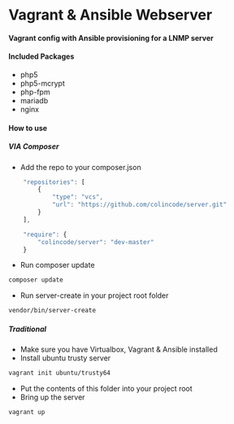 # Vagrant & Ansible Webserver 

#### Vagrant config with Ansible provisioning for a LNMP server
#### Included Packages
- php5
- php5-mcrypt
- php-fpm
- mariadb
- nginx

#### How to use
##### VIA Composer
- Add the repo to your composer.json
```js
    "repositories": [
        {
            "type": "vcs",
            "url": "https://github.com/colincode/server.git"
        }
    ],

```
```js
    "require": {
        "colincode/server": "dev-master"
    }

```
- Run composer update
```sh
composer update
```
- Run server-create in your project root folder
```sh
vendor/bin/server-create
```
##### Traditional
- Make sure you have Virtualbox, Vagrant & Ansible installed
- Install ubuntu trusty server
```sh
vagrant init ubuntu/trusty64
```
- Put the contents of this folder into your project root
- Bring up the server
```sh
vagrant up
```

